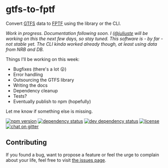 # gtfs-to-fptf

Convert [GTFS](https://developers.google.com/transit/gtfs/) data to [FPTF](https://github.com/public-transport/friendly-public-transport-format) using the library or the CLI.

*Work in progress. Documentation following soon. I ([@juliuste](https://github.com/juliuste) will be working on this the next few days, so stay tuned. This software is - by far - not stable yet. The CLI kinda worked already though, at least using data from NRB and DB.*

Things I'll be working on this week:
- Bugfixes (there's a lot 😛)
- Error handling
- Outsourcing the GTFS library
- Writing the docs
- Dependency cleanup
- Tests?
- Eventually publish to npm (hopefully)

Let me know if something else is missing.

[![npm version](https://img.shields.io/npm/v/gtfs-to-fptf.svg)](https://www.npmjs.com/package/gtfs-to-fptf)
[![dependency status](https://img.shields.io/david/public-transport/gtfs-to-fptf.svg)](https://david-dm.org/public-transport/gtfs-to-fptf)
[![dev dependency status](https://img.shields.io/david/dev/public-transport/gtfs-to-fptf.svg)](https://david-dm.org/public-transport/gtfs-to-fptf#info=devDependencies)
[![license](https://img.shields.io/github/license/public-transport/gtfs-to-fptf.svg?style=flat)](LICENSE)
[![chat on gitter](https://badges.gitter.im/juliuste.svg)](https://gitter.im/juliuste)

## Contributing

If you found a bug, want to propose a feature or feel the urge to complain about your life, feel free to visit [the issues page](https://github.com/public-transport/gtfs-to-fptf/issues).
